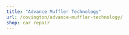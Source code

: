 ```yaml
---
title: "Advance Muffler Technology"
url: /covington/advance-muffler-technology/
shop: car repair
---
```

